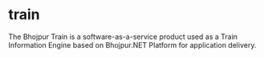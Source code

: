# train
The Bhojpur Train is a software-as-a-service product used as a Train Information Engine based on Bhojpur.NET Platform for application delivery.
